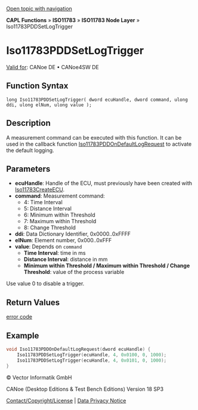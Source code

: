 [Open topic with navigation](../../../../../../CANoeDEFamily.htm#Topics/CAPLFunctions/ISO11783/ISONodeLayer/Functions/CAPLfunctionIso11783PDDSetLogTrigger.md)

**CAPL Functions** » **ISO11783** » **ISO11783 Node Layer** » Iso11783PDDSetLogTrigger

# Iso11783PDDSetLogTrigger

[Valid for](../../../../Shared/FeatureAvailability.md): CANoe DE • CANoe4SW DE

## Function Syntax

```
long Iso11783PDDSetLogTrigger( dword ecuHandle, dword command, ulong ddi, ulong elNum, ulong value );
```

## Description

A measurement command can be executed with this function. It can be used in the callback function [Iso11783PDDOnDefaultLogRequest](CAPLfunctionIso11783PDDOnDefaultLogRequest.md) to activate the default logging.

## Parameters

- **ecuHandle**: Handle of the ECU, must previously have been created with [Iso11783CreateECU](CAPLfunctionIso11783CreateECU.md).
- **command**: Measurement command:
  - 4: Time Interval
  - 5: Distance Interval
  - 6: Minimum within Threshold
  - 7: Maximum within Threshold
  - 8: Change Threshold
- **ddi**: Data Dictionary Identifier, 0x0000..0xFFFF
- **elNum**: Element number, 0x000..0xFFF
- **value**: Depends on `command`
  - **Time Interval**: time in ms
  - **Distance Interval**: distance in mm
  - **Minimum within Threshold / Maximum within Threshold / Change Threshold**: value of the process variable

Use value 0 to disable a trigger.

## Return Values

[error code](../CAPLfunctionsISONLErrorCodesPDDOnError.md)

## Example

```c
void Iso11783PDDOnDefaultLogRequest(dword ecuHandle) {
    Iso11783PDDSetLogTrigger(ecuHandle, 4, 0x0100, 0, 1000);
    Iso11783PDDSetLogTrigger(ecuHandle, 4, 0x0101, 0, 1000);
}
```

© Vector Informatik GmbH

CANoe (Desktop Editions & Test Bench Editions) Version 18 SP3

[Contact/Copyright/License](../../../../Shared/ContactCopyrightLicense.md) | [Data Privacy Notice](https://www.vector.com/int/en/company/get-info/privacy-policy/)
